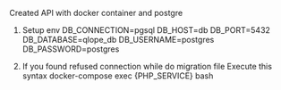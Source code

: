 Created API with docker container and postgre
1. Setup env
DB_CONNECTION=pgsql
DB_HOST=db
DB_PORT=5432
DB_DATABASE=qlope_db
DB_USERNAME=postgres
DB_PASSWORD=postgres

2. If you found refused connection while do migration file
Execute this syntax docker-compose exec {PHP_SERVICE} bash